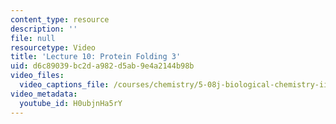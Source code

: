 ```yaml
---
content_type: resource
description: ''
file: null
resourcetype: Video
title: 'Lecture 10: Protein Folding 3'
uid: d6c89039-bc2d-a982-d5ab-9e4a2144b98b
video_files:
  video_captions_file: /courses/chemistry/5-08j-biological-chemistry-ii-spring-2016/lecture-recitation-videos/lec10-protein-folding-3/H0ubjnHa5rY.vtt
video_metadata:
  youtube_id: H0ubjnHa5rY
---
```


